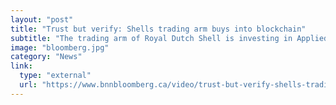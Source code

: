 ```yaml
---
layout: "post"
title: "Trust but verify: Shells trading arm buys into blockchain"
subtitle: "The trading arm of Royal Dutch Shell is investing in Applied Blockchain, a U.K.-based firm that develops blockchain applications, with a focus on distributed ledger technology and smart contracts."
image: "bloomberg.jpg"
category: "News"
link:
  type: "external"
  url: "https://www.bnnbloomberg.ca/video/trust-but-verify-shells-trading-arm-buys-into-blockchain~1312110"
---
```


